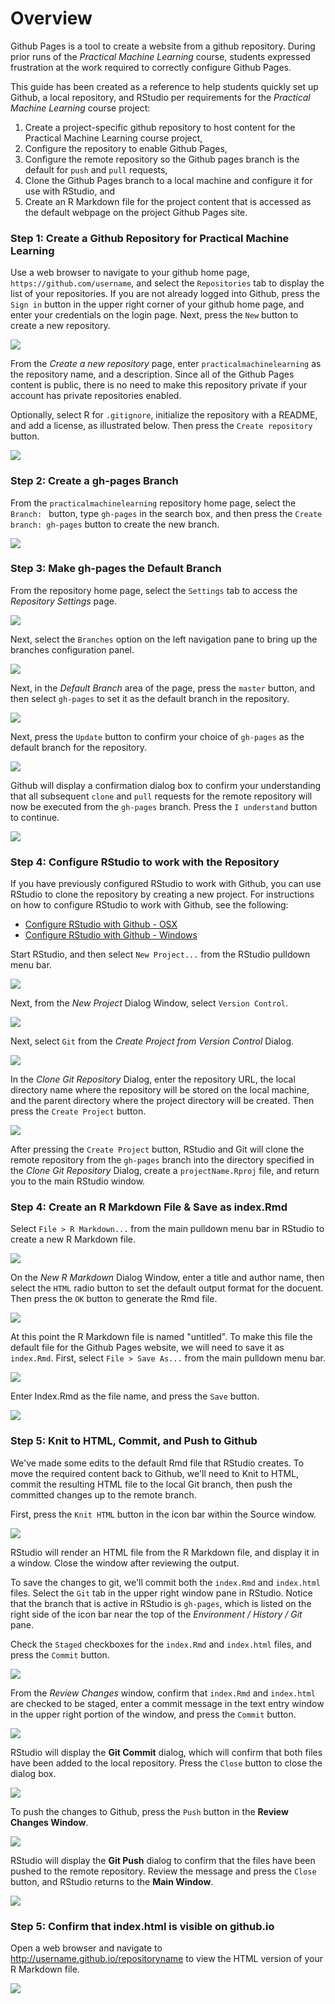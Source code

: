 # Overview
Github Pages is a tool to create a website from a github repository. During prior runs of the *Practical Machine Learning* course, students expressed frustration at the work required to correctly configure Github Pages.

This guide has been created as a reference to help students quickly set up Github, a local repository, and RStudio per requirements for the *Practical Machine Learning* course project:

1. Create a project-specific github repository to host content for the Practical Machine Learning course project,
2. Configure the repository to enable Github Pages,
3. Configure the remote repository so the Github pages branch is the default for `push` and `pull` requests,
4. Clone the Github Pages branch to a local machine and configure it for use with RStudio, and
5. Create an R Markdown file for the project content that is accessed as the default webpage on the project Github Pages site.


### Step 1: Create a Github Repository for Practical Machine Learning

Use a web browser to navigate to your github home page, `https://github.com/username`, and select the `Repositories` tab to display the list of your repositories. If you are not already logged into Github, press the `Sign in` button in the upper right corner of your github home page, and enter your credentials on the login page. Next, press the `New` button to create a new repository.

<img src="./images/gh-pages01.png">

From the *Create a new repository* page, enter `practicalmachinelearning` as the repository name, and a description. Since all of the Github Pages content is public, there is no need to make this repository private if your account has private repositories enabled.

Optionally, select R for `.gitignore`, initialize the repository with a README, and add a license, as illustrated below. Then press the `Create repository` button.

<img src="./images/gh-pages02.png">

### Step 2: Create a gh-pages Branch

From the `practicalmachinelearning` repository home page, select the `Branch: ` button, type `gh-pages` in the search box, and then press the `Create branch: gh-pages` button to create the new branch.

<img src="./images/gh-pages03.png">

### Step 3: Make gh-pages the Default Branch

From the repository home page, select the `Settings` tab to access the *Repository Settings* page.

<img src="./images/gh-pages04.png">

Next, select the `Branches` option on the left navigation pane to bring up the branches configuration panel.

<img src="./images/gh-pages05.png">

Next, in the *Default Branch* area of the page, press the `master` button, and then select `gh-pages` to set it as the default branch in the repository.

<img src="./images/gh-pages06.png">

Next, press the `Update` button to confirm your choice of `gh-pages` as the default branch for the repository.

<img src="./images/gh-pages07.png">

Github will display a confirmation dialog box to confirm your understanding that all subsequent `clone` and `pull` requests for the remote repository will now be executed from the `gh-pages` branch. Press the `I understand` button to continue.

<img src="./images/gh-pages08.png">

### Step 4: Configure RStudio to work with the Repository

If you have previously configured RStudio to work with Github, you can use RStudio to clone the repository by creating a new project. For instructions on how to configure RStudio to work with Github, see the following:

* [Configure RStudio with Github - OSX](https://github.com/lgreski/datasciencectacontent/blob/master/markdown/configureRStudioGitOSXVersion.md)
* [Configure RStudio with Github - Windows](https://github.com/lgreski/datasciencectacontent/blob/master/markdown/configureRStudioWindowsVersion.md)

Start RStudio, and then select `New Project...` from the RStudio pulldown menu bar.

<img src="./images/gh-pages09.png">

Next, from the *New Project* Dialog Window, select `Version Control`.

<img src="./images/gh-pages10.png">

Next, select `Git` from the *Create Project from Version Control* Dialog.

<img src="./images/gh-pages11.png">

In the *Clone Git Repository* Dialog, enter the repository URL, the local directory name where the repository will be stored on the local machine, and the parent directory where the project directory will be created. Then press the `Create Project` button.

<img src="./images/gh-pages12.png">

After pressing the `Create Project` button, RStudio and Git will clone the remote repository from the `gh-pages` branch into the directory specified in the *Clone Git Repository* Dialog, create a `projectName.Rproj` file, and return you to the main RStudio window.

### Step 4: Create an R Markdown File & Save as index.Rmd

Select `File > R Markdown...` from the main pulldown menu bar in RStudio to create a new R Markdown file.

<img src="./images/gh-pages13.png">

On the *New R Markdown* Dialog Window, enter a title and author name, then select the `HTML` radio button to set the default output format for the docuent. Then press the `OK` button to generate the Rmd file.

<img src="./images/gh-pages14.png">

At this point the R Markdown file is named "untitled". To make this file the default file for the Github Pages website, we will need to save it as `index.Rmd`. First, select `File > Save As...` from the main pulldown menu bar.

<img src="./images/gh-pages15.png">

Enter Index.Rmd as the file name, and press the `Save` button.

<img src="./images/gh-pages16.png">

### Step 5: Knit to HTML, Commit, and Push to Github

We've made some edits to the default Rmd file that RStudio creates. To move the required content back to Github, we'll need to Knit to HTML, commit the resulting HTML file to the local Git branch, then push the committed changes up to the remote branch.

First, press the `Knit HTML` button in the icon bar within the Source window.

<img src="./images/gh-pages17.png">

RStudio will render an HTML file from the R Markdown file, and display it in a window. Close the window after reviewing the output.

To save the changes to git, we'll commit both the `index.Rmd` and `index.html` files. Select the `Git` tab in the upper right window pane in RStudio. Notice that the branch that is active in RStudio is `gh-pages`, which is listed on the right side of the icon bar near the top of the *Environment / History / Git* pane.

Check the `Staged` checkboxes for the `index.Rmd` and `index.html` files, and press the `Commit` button.

<img src="./images/gh-pages18.png">

From the *Review Changes* window, confirm that `index.Rmd` and `index.html` are checked to be staged, enter a commit message in the text entry window in the upper right portion of the window, and press the `Commit` button.

<img src="./images/gh-pages19.png">

RStudio will display the **Git Commit** dialog, which will confirm that both files have been added to the local repository. Press the `Close` button to close the dialog box.

<img src="./images/gh-pages20.png">

To push the changes to Github, press the `Push` button in the **Review Changes Window**.

<img src="./images/gh-pages21.png">

RStudio will display the **Git Push** dialog to confirm that the files have been pushed to the remote repository. Review the message and press the `Close` button, and RStudio returns to the **Main Window**.

<img src="./images/gh-pages22.png">

### Step 5: Confirm that index.html is visible on github.io

Open a web browser and navigate to http://username.github.io/repositoryname to view the HTML version of your R Markdown file.

<img src="./images/gh-pages23.png">
